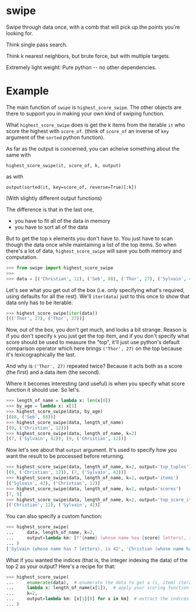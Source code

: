 # swipe

Swipe through data once, with a comb that will pick up the points you're looking for.

Think single pass search.

Think k nearest neighbors, but brute force, but with multiple targets.

Extremely light weight: Pure python -- no other dependencies.

# Example

The main function of `swipe` is `highest_score_swipe`. 
The other objects are there to support you in making your own kind of
swiping function. 

What `highest_score_swipe` does is 
get the k items from the iterable `it` who score the highest with `score_of`.
(think of `score_of` an inverse of `key` argument of the `sorted` python 
function).

As far as the output is concerned, you can acheive something about the same with

```
highest_score_swipe(it, score_of, k, output)
```

as with

```
output(sorted(it, key=score_of, reverse=True)[:k])
```

(With slightly different output functions)

The difference is that in the last one,
- you have to fit all of the data in memory
- you have to sort all of the data

But to get the top `k` elements you don't have to. You just have to scan though
the data once while maintaining a list of the top items.
So when there's a lot of data, `highest_score_swipe` will save you both memory and
computation.

```python
>>> from swipe import highest_score_swipe
>>>
>>> data = [('Christian', 12), ('Seb', 88), ('Thor', 27), ('Sylvain', 42)]
```

Let's see what you get out of the box (i.e. only specifying what's required, 
using defaults for all the rest).
We'll `iter(data)` just to this once to show that data only has to be iterable.

```python
>>> highest_score_swipe(iter(data))
[(('Thor', 27), ('Thor', 27))]
```

Now, out of the box, you don't get much, and looks a bit strange. 
Reason is if you don't specify `k` you just get the
top item, and if you don't specify what score should be used to measure the "top",
it'll just use python's default comparison operator which here brings
`('Thor', 27)` on the top because it's lexicographically the last. 

And why is `('Thor', 27)` repeated twice? 
Because it acts both as a score (the first) and a data item (the second).

Where it becomes interesting (and useful) is when you specify what score function 
it should use. So let's.

```python
>>> length_of_name = lambda x: len(x[0])
>>> by_age = lambda x: x[1]
>>> highest_score_swipe(data, by_age)
[(88, ('Seb', 88))]
>>> highest_score_swipe(data, length_of_name)
[(9, ('Christian', 12))]
>>> highest_score_swipe(data, length_of_name, k=2)
[(7, ('Sylvain', 42)), (9, ('Christian', 12))]
```

Now let's see about that `output` argument. 
It's used to specify how you want the result to be processed before returning.

```python
>>> highest_score_swipe(data, length_of_name, k=2, output='top_tuples')
[(9, ('Christian', 12)), (7, ('Sylvain', 42))]
>>> highest_score_swipe(data, length_of_name, k=2, output='items')
[('Sylvain', 42), ('Christian', 12)]
>>> highest_score_swipe(data, length_of_name, k=2, output='scores')
[7, 9]
>>> highest_score_swipe(data, length_of_name, k=2, output='top_score_items')
[('Christian', 12), ('Sylvain', 42)]
```

You can also specify a custom function:

```python
>>> highest_score_swipe(
...     data, length_of_name, k=2,
...     output=lambda km: [f"{name} (whose name has {score} letters), is {age}" for score, (name, age) in km]
... )
['Sylvain (whose name has 7 letters), is 42', 'Christian (whose name has 9 letters), is 12']
```

What if you wanted the indices (that is, the integer indexing the data) of the top 2
as your output? Here's a recipe for that:

```python
>>> highest_score_swipe(
...     enumerate(data),  # enumerate the data to get a (i, item) iterator
...     lambda x: length_of_name(x[1]),  # apply your scoring function to the item
...     k=2,
...     output=lambda km: [x[1][0] for x in km]  # extract the indices
... )
```